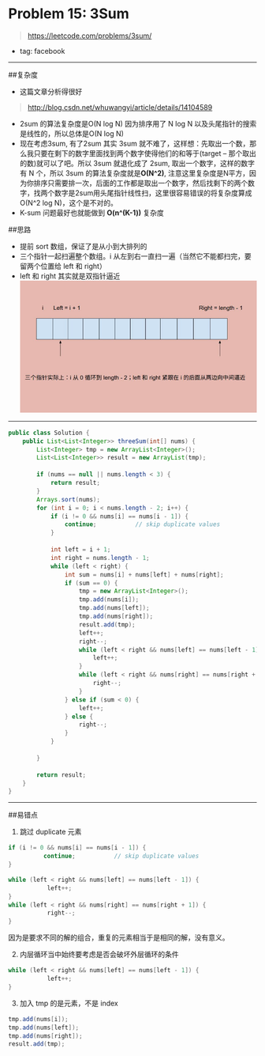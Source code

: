 # Problem 15: 3Sum

> https://leetcode.com/problems/3sum/

* tag: facebook
----------
##复杂度
* 这篇文章分析得很好
> http://blog.csdn.net/whuwangyi/article/details/14104589
* 2sum 的算法复杂度是O(N log N) 因为排序用了 N log N 以及头尾指针的搜索是线性的，所以总体是O(N log N)
* 现在考虑3sum, 有了2sum 其实 3sum 就不难了，这样想：先取出一个数，那么我只要在剩下的数字里面找到两个数字使得他们的和等于(target – 那个取出的数)就可以了吧。所以 3sum 就退化成了 2sum, 取出一个数字，这样的数字有 N 个，所以 3sum 的算法复杂度就是**O(N^2)**, 注意这里复杂度是N平方，因为你排序只需要排一次，后面的工作都是取出一个数字，然后找剩下的两个数字，找两个数字是2sum用头尾指针线性扫，这里很容易错误的将复杂度算成O(N^2 log N)，这个是不对的。
* K-sum 问题最好也就能做到 **O(n^(K-1))** 复杂度


##思路
* 提前 sort 数组，保证了是从小到大排列的
* 三个指针一起扫遍整个数组。i 从左到右一直扫一遍（当然它不能都扫完，要留两个位置给 left 和 right）
* left 和 right 其实就是双指针逼近
![](3sum.jpg)

-------------------
```java
public class Solution {
    public List<List<Integer>> threeSum(int[] nums) {
        List<Integer> tmp = new ArrayList<Integer>();
        List<List<Integer>> result = new ArrayList(tmp);
        
        if (nums == null || nums.length < 3) {
            return result;    
        }
        Arrays.sort(nums);
        for (int i = 0; i < nums.length - 2; i++) {
            if (i != 0 && nums[i] == nums[i - 1]) {
                continue;           // skip duplicate values 
            }
            
            int left = i + 1;
            int right = nums.length - 1;
            while (left < right) {
                int sum = nums[i] + nums[left] + nums[right];
                if (sum == 0) {
                    tmp = new ArrayList<Integer>();
                    tmp.add(nums[i]);
                    tmp.add(nums[left]);
                    tmp.add(nums[right]);
                    result.add(tmp);
                    left++;
                    right--;
                    while (left < right && nums[left] == nums[left - 1]) {
                        left++;
                    }
                    while (left < right && nums[right] == nums[right + 1]) {
                        right--;
                    }
                } else if (sum < 0) {
                    left++;
                } else {
                    right--;
                }
            }
            
        }
        
        return result;
    }
}
```
------
##易错点

1. 跳过 duplicate 元素
```java
if (i != 0 && nums[i] == nums[i - 1]) {
          continue;           // skip duplicate values 
}
```
```java
while (left < right && nums[left] == nums[left - 1]) {
           left++;
}
while (left < right && nums[right] == nums[right + 1]) {
           right--;
}
```
因为是要求不同的解的组合，重复的元素相当于是相同的解，没有意义。

2. 内层循环当中始终要考虑是否会破坏外层循环的条件
```java
while (left < right && nums[left] == nums[left - 1]) {
           left++;
}
```
3. 加入 tmp 的是元素，不是 index
```java
tmp.add(nums[i]);
tmp.add(nums[left]);
tmp.add(nums[right]);
result.add(tmp);
```


















